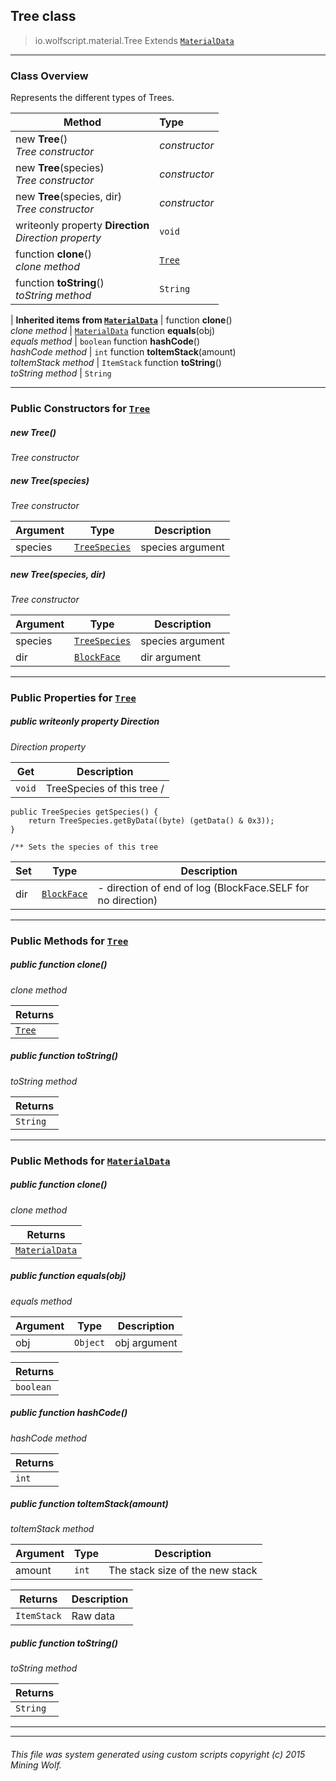 ## Tree __class__

>io.wolfscript.material.Tree
>Extends [`MaterialData`](MaterialData.md)

---

### Class Overview

Represents the different types of Trees.

Method | Type   
--- | :--- 
new __Tree__() <br> _Tree constructor_ | _constructor_
new __Tree__(species) <br> _Tree constructor_ | _constructor_
new __Tree__(species, dir) <br> _Tree constructor_ | _constructor_
 writeonly property __Direction__ <br> _Direction property_ | `void`
 function __clone__() <br> _clone method_ | [`Tree`](Tree.md)
 function __toString__() <br> _toString method_ | `String`
 |
__Inherited items from [`MaterialData`](MaterialData.md)__ |
 function __clone__() <br> _clone method_ | [`MaterialData`](MaterialData.md)
 function __equals__(obj) <br> _equals method_ | `boolean`
 function __hashCode__() <br> _hashCode method_ | `int`
 function __toItemStack__(amount) <br> _toItemStack method_ | `ItemStack`
 function __toString__() <br> _toString method_ | `String`





---

### Public Constructors for [`Tree`](Tree.md)

##### <a id='tree'></a>new __Tree__() 

_Tree constructor_


##### <a id='tree'></a>new __Tree__(species) 

_Tree constructor_

Argument | Type | Description  
--- | --- | --- 
species | [`TreeSpecies`](..\TreeSpecies.md) | species argument

##### <a id='tree'></a>new __Tree__(species, dir) 

_Tree constructor_

Argument | Type | Description  
--- | --- | --- 
species | [`TreeSpecies`](..\TreeSpecies.md) | species argument
dir | [`BlockFace`](..\block\BlockFace.md) | dir argument

---

### Public Properties for [`Tree`](Tree.md)

##### <a id='direction'></a>public  writeonly property __Direction__

_Direction property_

Get | Description
--- | --- 
`void` | TreeSpecies of this tree /
    public TreeSpecies getSpecies() {
        return TreeSpecies.getByData((byte) (getData() & 0x3));
    }

    /** Sets the species of this tree

Set | Type | Description  
--- | --- | --- 
dir | [`BlockFace`](..\block\BlockFace.md) | - direction of end of log (BlockFace.SELF for no direction)


---

### Public Methods for [`Tree`](Tree.md)

##### <a id='clone'></a>public  function __clone__()

_clone method_

Returns | 
--- | 
[`Tree`](Tree.md) |


##### <a id='tostring'></a>public  function __toString__()

_toString method_

Returns | 
--- | 
`String` |


---

### Public Methods for [`MaterialData`](MaterialData.md)

##### <a id='clone'></a>public  function __clone__()

_clone method_

Returns | 
--- | 
[`MaterialData`](MaterialData.md) |


##### <a id='equals'></a>public  function __equals__(obj)

_equals method_

Argument | Type | Description  
--- | --- | --- 
obj | `Object` | obj argument

Returns | 
--- | 
`boolean` |


##### <a id='hashcode'></a>public  function __hashCode__()

_hashCode method_

Returns | 
--- | 
`int` |


##### <a id='toitemstack'></a>public  function __toItemStack__(amount)

_toItemStack method_

Argument | Type | Description  
--- | --- | --- 
amount | `int` | The stack size of the new stack

Returns | Description
--- | --- 
`ItemStack` | Raw data


##### <a id='tostring'></a>public  function __toString__()

_toString method_

Returns | 
--- | 
`String` |


---


---


###### This file was system generated using custom scripts copyright (c) 2015 Mining Wolf.
	

